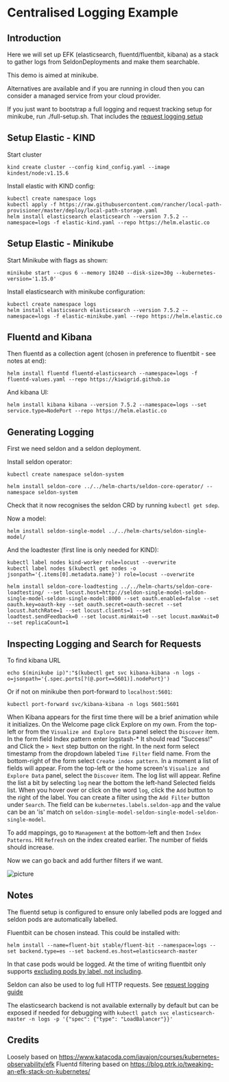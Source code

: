 # Centralised Logging Example

## Introduction

Here we will set up EFK (elasticsearch, fluentd/fluentbit, kibana) as a stack to gather logs from SeldonDeployments and make them searchable.

This demo is aimed at minikube.

Alternatives are available and if you are running in cloud then you can consider a managed service from your cloud provider.

If you just want to bootstrap a full logging and request tracking setup for minikube, run ./full-setup.sh. That includes the [request logging setup](./request-logging/README.md)

## Setup Elastic - KIND

Start cluster
```
kind create cluster --config kind_config.yaml --image kindest/node:v1.15.6
```
Install elastic with KIND config:
```
kubectl create namespace logs
kubectl apply -f https://raw.githubusercontent.com/rancher/local-path-provisioner/master/deploy/local-path-storage.yaml
helm install elasticsearch elasticsearch --version 7.5.2 --namespace=logs -f elastic-kind.yaml --repo https://helm.elastic.co
```

## Setup Elastic - Minikube

Start Minikube with flags as shown:

```
minikube start --cpus 6 --memory 10240 --disk-size=30g --kubernetes-version='1.15.0'
```

Install elasticsearch with minikube configuration:

```
kubectl create namespace logs
helm install elasticsearch elasticsearch --version 7.5.2 --namespace=logs -f elastic-minikube.yaml --repo https://helm.elastic.co
```

## Fluentd and Kibana

Then fluentd as a collection agent (chosen in preference to fluentbit - see notes at end):

```
helm install fluentd fluentd-elasticsearch --namespace=logs -f fluentd-values.yaml --repo https://kiwigrid.github.io
```

And kibana UI:

```
helm install kibana kibana --version 7.5.2 --namespace=logs --set service.type=NodePort --repo https://helm.elastic.co
```

## Generating Logging

First we need seldon and a seldon deployment.

Install seldon operator:

```
kubectl create namespace seldon-system

helm install seldon-core ../../helm-charts/seldon-core-operator/ --namespace seldon-system
```

Check that it now recognises the seldon CRD by running `kubectl get sdep`.

Now a model:

```
helm install seldon-single-model ../../helm-charts/seldon-single-model/
```

And the loadtester (first line is only needed for KIND):

```
kubectl label nodes kind-worker role=locust --overwrite
kubectl label nodes $(kubectl get nodes -o jsonpath='{.items[0].metadata.name}') role=locust --overwrite

helm install seldon-core-loadtesting ../../helm-charts/seldon-core-loadtesting/ --set locust.host=http://seldon-single-model-seldon-single-model-seldon-single-model:8000 --set oauth.enabled=false --set oauth.key=oauth-key --set oauth.secret=oauth-secret --set locust.hatchRate=1 --set locust.clients=1 --set loadtest.sendFeedback=0 --set locust.minWait=0 --set locust.maxWait=0 --set replicaCount=1
```

## Inspecting Logging and Search for Requests

To find kibana URL

```
echo $(minikube ip)":"$(kubectl get svc kibana-kibana -n logs -o=jsonpath='{.spec.ports[?(@.port==5601)].nodePort}')
```
Or if not on minikube then port-forward to `localhost:5601`:
```
kubectl port-forward svc/kibana-kibana -n logs 5601:5601
```

When Kibana appears for the first time there will be a brief animation while it initializes.
On the Welcome page click Explore on my own.
From the top-left or from the `Visualize and Explore Data` panel select the `Discover` item.
In the form field Index pattern enter logstash-*
It should read "Success!" and Click the `> Next` step button on the right.
In the next form select timestamp from the dropdown labeled `Time Filter` field name.
From the bottom-right of the form select `Create index pattern`.
In a moment a list of fields will appear.
From the top-left or the home screen's `Visualize and Explore Data` panel, select the `Discover` item.
The log list will appear.
Refine the list a bit by selecting `log` near the bottom the left-hand Selected fields list.
When you hover over or click on the word `log`, click the `Add` button to the right of the label.
You can create a filter using the `Add Filter` button under `Search`. The field can be `kubernetes.labels.seldon-app` and the value can be an 'is' match on `seldon-single-model-seldon-single-model-seldon-single-model`.

To add mappings, go to `Management` at the bottom-left and then `Index Patterns`. Hit `Refresh` on the index created earlier. The number of fields should increase.

Now we can go back and add further filters if we want.

![picture](./kibana-custom-search.png)

## Notes

The fluentd setup is configured to ensure only labelled pods are logged and seldon pods are automatically labelled.

Fluentbit can be chosen instead. This could be installed with:

```
helm install --name=fluent-bit stable/fluent-bit --namespace=logs --set backend.type=es --set backend.es.host=elasticsearch-master
```

In that case pods would be logged. At the time of writing fluentbit only supports [excluding pods by label, not including](https://github.com/fluent/fluent-bit/issues/737).

Seldon can also be used to log full HTTP requests. See [request logging guide](./request-logging/README.md)

The elasticsearch backend is not available externally by default but can be exposed if needed for debugging with `kubectl patch svc elasticsearch-master -n logs -p '{"spec": {"type": "LoadBalancer"}}'`

## Credits

Loosely based on https://www.katacoda.com/javajon/courses/kubernetes-observability/efk
Fluentd filtering based on https://blog.ptrk.io/tweaking-an-efk-stack-on-kubernetes/

